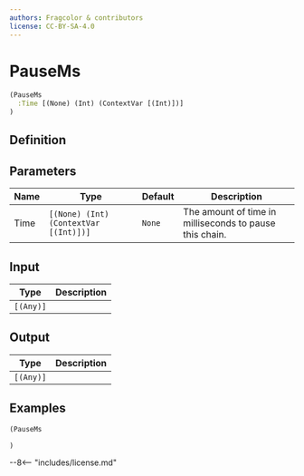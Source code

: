 ```yaml
---
authors: Fragcolor & contributors
license: CC-BY-SA-4.0
---
```



# PauseMs

```clojure
(PauseMs
  :Time [(None) (Int) (ContextVar [(Int)])]
)
```


## Definition




## Parameters

| Name | Type | Default | Description |
|------|------|---------|-------------|
| Time | `[(None) (Int) (ContextVar [(Int)])]` | `None` | The amount of time in milliseconds to pause this chain. |


## Input

| Type | Description |
|------|-------------|
| `[(Any)]` |  |


## Output

| Type | Description |
|------|-------------|
| `[(Any)]` |  |


## Examples

```clojure
(PauseMs

)
```


--8<-- "includes/license.md"
